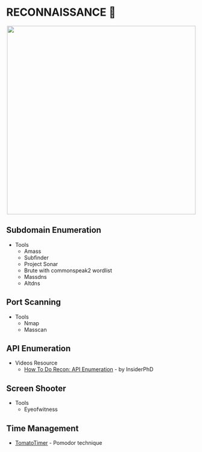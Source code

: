 # RECONNAISSANCE :crystal_ball:

<p align="center"><img src="https://user-images.githubusercontent.com/52058660/90117561-51232980-dd81-11ea-8710-33ec15f2420a.jpg" width="500"></p>

## Subdomain Enumeration
- Tools
  - Amass
  - Subfinder
  - Project Sonar
  - Brute with commonspeak2 wordlist
  - Massdns
  - Altdns

## Port Scanning
- Tools
  - Nmap
  - Masscan
  
## API Enumeration
- Videos Resource
  - [How To Do Recon: API Enumeration](https://www.youtube.com/watch?v=fvcKwUS4PTE&t=267s) - by InsiderPhD
  
## Screen Shooter
- Tools
  - Eyeofwitness

## Time Management
- [TomatoTimer](https://tomato-timer.com/) - Pomodor technique

